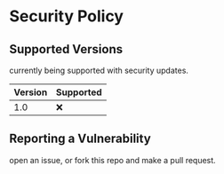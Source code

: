 # Security Policy

## Supported Versions

currently being supported with security updates.

| Version | Supported          |
| ------- | ------------------ |
| 1.0   | :x: |

## Reporting a Vulnerability

open an issue, or fork this repo and make a pull request.

